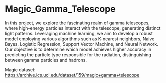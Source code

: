 # Magic_Gamma_Telescope

In this project, we explore the fascinating realm of gamma telescopes, where high-energy particles interact with the telescope, generating distinct light patterns. Leveraging machine learning, we aim to develop a robust model employing various algorithms such as K-nearest neighbors, Naive Bayes, Logistic Regression, Support Vector Machine, and Neural Network. Our objective is to determine which model achieves higher accuracy in predicting the particle type responsible for the radiation, distinguishing between gamma particles and hadrons. 

Magic dataset: https://archive.ics.uci.edu/dataset/159/magic+gamma+telescope
